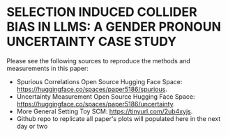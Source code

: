 # SELECTION INDUCED COLLIDER BIAS IN LLMS: A GENDER PRONOUN UNCERTAINTY CASE STUDY


Please see the following sources to reproduce the methods and measurements in this paper:
- Spurious Correlations Open Source Hugging Face Space: https://huggingface.co/spaces/paper5186/spurious.
- Uncertainty Measurement Open Source Hugging Face Space: https://huggingface.co/spaces/paper5186/uncertainty.
- More General Setting Toy SCM: https://tinyurl.com/2ub4xyjs.
- Github repo to replicate all paper's plots will populated here in the next day or two
